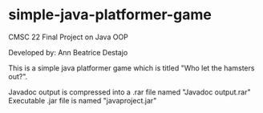 # simple-java-platformer-game

<h>CMSC 22 Final Project on Java OOP</h>

Developed by: Ann Beatrice Destajo

This is a simple java platformer game which is titled "Who let the hamsters out?".

Javadoc output is compressed into a .rar file named "Javadoc output.rar"
Executable .jar file is named "javaproject.jar"
